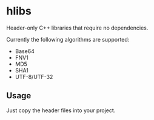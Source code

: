 # hlibs
Header-only C++ libraries that require no dependencies.

Currently the following algorithms are supported:
* Base64
* FNV1
* MD5
* SHA1
* UTF-8/UTF-32

## Usage
Just copy the header files into your project.